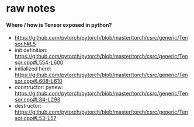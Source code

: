 raw notes
=========

#### Where / how is Tensor exposed in python?


- https://github.com/pytorch/pytorch/blob/master/torch/csrc/generic/Tensor.h#L5
- init definition: https://github.com/pytorch/pytorch/blob/master/torch/csrc/generic/Tensor.cpp#L554-L600
- initialized here: https://github.com/pytorch/pytorch/blob/master/torch/csrc/generic/Tensor.cpp#L608-L610
- constructor: pynew: https://github.com/pytorch/pytorch/blob/master/torch/csrc/generic/Tensor.cpp#L84-L293
- destructor: https://github.com/pytorch/pytorch/blob/master/torch/csrc/generic/Tensor.cpp#L53-L57


